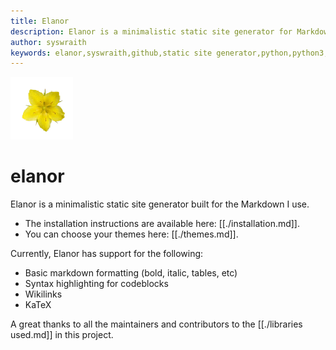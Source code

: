 ```yaml
---
title: Elanor
description: Elanor is a minimalistic static site generator for Markdown files. Written in Python.
author: syswraith
keywords: elanor,syswraith,github,static site generator,python,python3,classless,css,minimal
---
```


![Elanor icon](https://github.com/syswraith/elanor/blob/main/assets/icon.png?raw=true)

# elanor
Elanor is a minimalistic static site generator built for the Markdown I use.

- The installation instructions are available here: [[./installation.md]].
- You can choose your themes here: [[./themes.md]].

Currently, Elanor has support for the following:

- Basic markdown formatting (bold, italic, tables, etc)
- Syntax highlighting for codeblocks
- Wikilinks
- KaTeX

A great thanks to all the maintainers and contributors to the [[./libraries used.md]] in this project.
